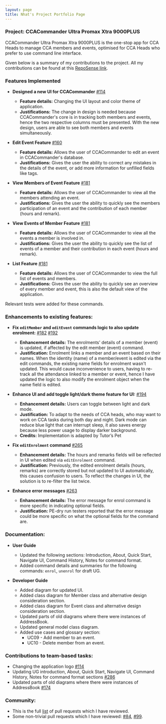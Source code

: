 ```yaml
---
layout: page
title: Nhat's Project Portfolio Page
---
```


### Project: CCACommander Ultra Promax Xtra 9000PLUS

CCACommander Ultra Promax Xtra 9000PLUS is the one-stop app for CCA Heads to manage CCA members and events, optimised for CCA Heads who prefer to use command line interface.

Given below is a summary of my contributions to the project. All my contributions can be found at this [RepoSense link](https://nus-cs2103-ay2324s1.github.io/tp-dashboard/?search=ph-nathan&breakdown=true#/).

### Features Implemented
* **Designed a new UI for CCACommander** [#114](https://github.com/AY2324S1-CS2103T-F11-1/tp/pull/114)
  * **Feature details:** Changing the UI layout and color theme of application.
  * **Justifications:** The change in design is needed because CCACommander's core is in tracking both members and events,
    hence the two respective columns must be presented. With the new design, users are able to see both members and events simultaneously.

* **Edit Event Feature** [#160](https://github.com/AY2324S1-CS2103T-F11-1/tp/pull/160)
  * **Feature details:** Allows the user of CCACommander to edit an event in CCACommander's database.
  * **Justifications:** Gives the user the ability to correct any mistakes in the details of the event, or add more information for unfilled fields like tags.

* **View Members of Event Feature** [#181](https://github.com/AY2324S1-CS2103T-F11-1/tp/pull/181)
  * **Feature details:** Allows the user of CCACommander to view all the members attending an event.
  * **Justifications:** Gives the user the ability to quickly see the members participation of an event and the contribution of each member (hours and remark).

* **View Events of Member Feature** [#181](https://github.com/AY2324S1-CS2103T-F11-1/tp/pull/181)
  * **Feature details:** Allows the user of CCACommander to view all the events a member is involved in.
  * **Justifications:** Gives the user the ability to quickly see the list of events of a member and their contribution in each event (hours and remark).

* **List Feature** [#181](https://github.com/AY2324S1-CS2103T-F11-1/tp/pull/181)
  * **Feature details:** Allows the user of CCACommander to view the full list of events and members.
  * **Justifications:** Gives the user the ability to quickly see an overview of every member and event, this is also the default view of the application.

Relevant tests were added for these commands.

### Enhancements to existing features:
* **Fix `editMember` and `editEvent` commands logic to also update enrolment:** [#182](https://github.com/AY2324S1-CS2103T-F11-1/tp/pull/182) [#192](https://github.com/AY2324S1-CS2103T-F11-1/tp/pull/192)
  * **Enhancement details:** The enrolments' details of a member (event) is updated, if affected by the edit member (event) command.
  * **Justification:** Enrolment links a member and an event based on their names. When the identity (name) of a member/event is edited via the edit commands, the existing name fields for enrolment wasn't updated.
    This would cause inconvenience to users, having to re-track all the attendance linked to a member or event, hence I have updated the logic
    to also modify the enrolment object when the name field is edited.

* **Enhance UI and add toggle light/dark theme feature for UI:** [#194](https://github.com/AY2324S1-CS2103T-F11-1/tp/pull/194)
  * **Enhancement details:** Users can toggle between light and dark mode.
  * **Justification:** To adapt to the needs of CCA heads, who may want to work on CCA tasks during both day and night. Dark mode can reduce blue light
    that can interrupt sleep, it also saves energy because less power usage to display darker background.
  * **Credits:** Implementation is adapted by Tutor’s Pet

* **Fix `editEnrolment` command** [#265](https://github.com/AY2324S1-CS2103T-F11-1/tp/pull/265)
  * **Enhancement details:** The hours and remarks fields will be reflected in UI when edited via `editEnrolment` command.
  * **Justification:** Previously, the edited enrolment details (hours, remarks) are correctly stored but not updated to UI automatically,
    this causes confusion to users. To reflect the changes in UI, the solution is to re-filter the list twice.

* **Enhance error messages** [#263](https://github.com/AY2324S1-CS2103T-F11-1/tp/pull/263)
  * **Enhancement details:** The error message for enrol command is more specific in indicating optional fields.
  * **Justification:** PE-dry run testers reported that the error message could be more specific on what the optional fields for the command are.

<div style="page-break-after: always;"></div>

### Documentation:
* **User Guide**
  * Updated the following sections: Introduction, About, Quick Start, Navigate UI, Command History, Notes for command format.
  * Added command details and summaries for the following commands: `enrol`, `unenrol` for draft UG.

* **Developer Guide**
  * Added diagram for updated UI.
  * Added class diagram for Member class and alternative design consideration section.
  * Added class diagram for Event class and alternative design consideration section.
  * Updated parts of old diagrams where there were instances of AddressBook.
  * Updated general model class diagram.
  * Added use cases and glossary section:
    * UC09 - Add member to an event.
    * UC10 - Delete member from an event.

### Contributions to team-based tasks:
* Changing the application logo [#114](https://github.com/AY2324S1-CS2103T-F11-1/tp/pull/114)
* Updating UG introduction, About, Quick Start, Navigate UI, Command History, Notes for command format sections [#286](https://github.com/AY2324S1-CS2103T-F11-1/tp/pull/286)
* Updated parts of old diagrams where there were instances of AddressBook [#174](https://github.com/AY2324S1-CS2103T-F11-1/tp/pull/174)

### Community:
* This is the full [list](https://github.com/AY2324S1-CS2103T-F11-1/tp/pulls?q=is%3Apr+reviewed-by%3Aph-nathan) of pull requests which I have reviewed.
* Some non-trivial pull requests which I have reviewed: [#84](https://github.com/AY2324S1-CS2103T-F11-1/tp/pull/84), [#99](https://github.com/AY2324S1-CS2103T-F11-1/tp/pull/99).
